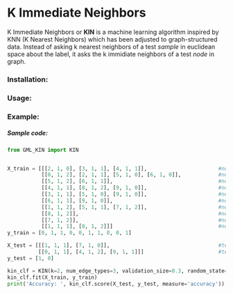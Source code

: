 # K Immediate Neighbors
K Immediate Neighbors or **KIN** is a machine learning algorithm inspired by KNN (K Nearest Neighbors) which has been adjusted to graph-structured data. Instead of asking k nearest neighbors of a test *sample* in euclidean space about the label, it asks the k immidiate neighbors of a test *node* in graph.

### Installation:


### Usage:


### Example:

##### Sample code:
```python
from GML_KIN import KIN


X_train = [[[2, 1, 0], [3, 1, 1], [4, 1, 1]],                       #node 0
           [[0, 1, 2], [2, 1, 1], [5, 1, 0], [6, 1, 0]],            #node 1
           [[5, 1, 2], [6, 1, 1]],                                  #node 2
           [[4, 1, 1], [8, 1, 2], [9, 1, 0]],                       #node 3
           [[3, 1, 1], [5, 1, 0], [9, 1, 0]],                       #node 4
           [[6, 1, 1], [9, 1, 0]],                                  #node 5
           [[1, 1, 2], [5, 1, 1], [7, 1, 2]],                       #node 6
           [[8, 1, 2]],                                             #node 7
           [[7, 1, 2]],                                             #node 8
           [[1, 1, 1], [8, 1, 2]]]                                  #node 9
y_train = [0, 1, 1, 0, 0, 1, 1, 0, 0, 1]

X_test = [[[1, 1, 1], [7, 1, 0]],                                   #test node 10
          [[0, 1, 1], [4, 1, 2], [9, 1, 1]]]                        #test node 11
y_test = [1, 0]

kin_clf = KIN(k=2, num_edge_types=3, validation_size=0.3, random_state=42)
kin_clf.fit(X_train, y_train)
print('Accuracy: ', kin_clf.score(X_test, y_test, measure='accuracy'))
```
